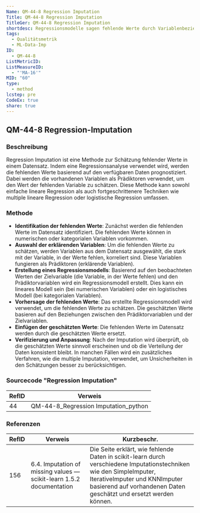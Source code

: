 ```yaml
---
Name: QM-44-8 Regression Imputation
Title: QM-44-8 Regression Imputation
TitleGer: QM-44-8 Regression Imputation
shortdesc: Regressionsmodelle sagen fehlende Werte durch Variablenbeziehungen vorher.
tags:
  - Qualitätsmetrik
  - ML-Data-Imp
ID:
  - QM-44-8
ListMetricID: 
ListMeasureID:
  - "'MA-16'"
MID: "60"
type:
  - method
lcstep: pre
CodeEx: true
share: true
---
```

## QM-44-8 Regression-Imputation

### Beschreibung

Regression Imputation ist eine Methode zur Schätzung fehlender Werte in einem Datensatz. Indem eine Regressionsanalyse verwendet wird, werden die fehlenden Werte basierend auf den verfügbaren Daten prognostiziert. Dabei werden die vorhandenen Variablen als Prädiktoren verwendet, um den Wert der fehlenden Variable zu schätzen. Diese Methode kann sowohl einfache lineare Regression als auch fortgeschrittenere Techniken wie multiple lineare Regression oder logistische Regression umfassen.

### Methode

- **Identifikation der fehlenden Werte**: Zunächst werden die fehlenden Werte im Datensatz identifiziert. Die fehlenden Werte können in numerischen oder kategorialen Variablen vorkommen.
- **Auswahl der erklärenden Variablen**: Um die fehlenden Werte zu schätzen, werden Variablen aus dem Datensatz ausgewählt, die stark mit der Variable, in der Werte fehlen, korreliert sind. Diese Variablen fungieren als Prädiktoren (erklärende Variablen).
- **Erstellung eines Regressionsmodells**: Basierend auf den beobachteten Werten der Zielvariable (die Variable, in der Werte fehlen) und den Prädiktorvariablen wird ein Regressionsmodell erstellt. Dies kann ein lineares Modell sein (bei numerischen Variablen) oder ein logistisches Modell (bei kategorialen Variablen).
- **Vorhersage der fehlenden Werte**: Das erstellte Regressionsmodell wird verwendet, um die fehlenden Werte zu schätzen. Die geschätzten Werte basieren auf den Beziehungen zwischen den Prädiktorvariablen und der Zielvariablen.
- **Einfügen der geschätzten Werte**: Die fehlenden Werte im Datensatz werden durch die geschätzten Werte ersetzt.
- **Verifizierung und Anpassung**: Nach der Imputation wird überprüft, ob die geschätzten Werte sinnvoll erscheinen und ob die Verteilung der Daten konsistent bleibt. In manchen Fällen wird ein zusätzliches Verfahren, wie die multiple Imputation, verwendet, um Unsicherheiten in den Schätzungen besser zu berücksichtigen.

### Sourcecode "Regression Imputation"
| RefID | Verweis                              |
| ----- | ------------------------------------ |
| 44    | QM-44-8_Regression Imputation_python |


### Referenzen
| RefID | Verweis                                                                | Kurzbeschr.                                                                                                                                                                                                               |
| ----- | ---------------------------------------------------------------------- | ------------------------------------------------------------------------------------------------------------------------------------------------------------------------------------------------------------------------- |
| 156   |  6.4. Imputation of missing values — scikit-learn 1.5.2 documentation  | Die Seite erklärt, wie fehlende Daten in scikit-learn durch verschiedene Imputationstechniken wie den SimpleImputer, IterativeImputer und KNNImputer basierend auf vorhandenen Daten geschätzt und ersetzt werden können. |
